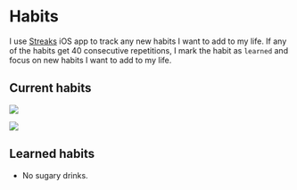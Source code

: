 # Habits
I use [Streaks](https://streaksapp.com) iOS app to track any new habits I want to add to my life. If any of the habits get 40 consecutive repetitions, I mark the habit as `learned` and focus on new habits I want to add to my life.

## Current habits
![](https://i.imgur.com/Dt3czoF.jpg)

![](https://i.imgur.com/VDnZ4IP.jpg)

## Learned habits
- No sugary drinks.